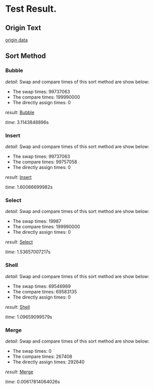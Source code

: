 # Test Result.

## Origin Text

[origin data](./data/random.txt)

## Sort Method

### Bubble

*detail*:
Swap and compare times of this sort method are show below:
- The swap times: 99737063
- The compare times: 199990000
- The directly assign times: 0


*result*:
[Bubble](./data/Bubble.txt)

*time*:
3.1143848896s

### Insert

*detail*:
Swap and compare times of this sort method are show below:
- The swap times: 99737063
- The compare times: 99757058
- The directly assign times: 0


*result*:
[Insert](./data/Insert.txt)

*time*:
1.60066699982s

### Select

*detail*:
Swap and compare times of this sort method are show below:
- The swap times: 19987
- The compare times: 199990000
- The directly assign times: 0


*result*:
[Select](./data/Select.txt)

*time*:
1.53657007217s

### Shell

*detail*:
Swap and compare times of this sort method are show below:
- The swap times: 69546989
- The compare times: 69583135
- The directly assign times: 0


*result*:
[Shell](./data/Shell.txt)

*time*:
1.09659099579s

### Merge

*detail*:
Swap and compare times of this sort method are show below:
- The swap times: 0
- The compare times: 267408
- The directly assign times: 292640


*result*:
[Merge](./data/Merge.txt)

*time*:
0.00617814064026s

